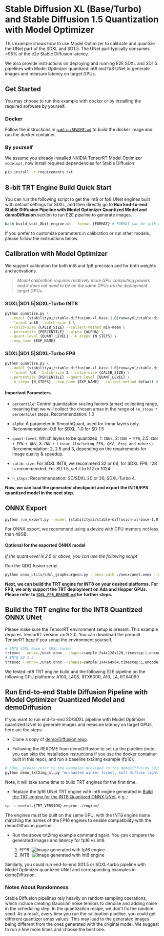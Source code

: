# Stable Diffusion XL (Base/Turbo) and Stable Diffusion 1.5 Quantization with Model Optimizer

This example shows how to use Model Optimizer to calibrate and quantize the UNet part of the SDXL and SD1.5. The UNet part typically consumes >95% of the e2e Stable Diffusion latency.

We also provide instructions on deploying and running E2E SDXL and SD1.5 pipelines with Model Optimizer quantized int8 and fp8 UNet to generate images and measure latency on target GPUs.

## Get Started

You may choose to run this example with docker or by installing the required software by yourself.

### Docker

Follow the instructions in [`public/README.md`](../README.md) to build the docker image and run the docker container.

### By yourself

We assume you already installed NVIDIA TensorRT Model Optimizer `modelopt`, now install required dependencies for Stable Diffusion:

```sh
pip install -r requirements.txt
```

## 8-bit TRT Engine Build Quick Start

You can run the following script to get the int8 or fp8 UNet engines built with default settings for SDXL, and then directly go to **Run End-to-end Stable Diffusion Pipeline with Model Optimizer Quantized Model and demoDiffusion** section to run E2E pipeline to generate images.

```sh
bash build_sdxl_8bit_engine.sh --format {FORMAT} # FORMAT can be int8 or fp8
```

If you prefer to customize parameters in calibration or run other models, please follow the instructions below.

## Calibration with Model Optimizer

We support calibration for both int8 and fp8 precision and for both weights and activations.

> *Model calibration requires relatively more GPU computing powers and it does not need to be on the same GPUs as
> the deployment target GPUs.*

### SDXL|SD1.5|SDXL-Turbo INT8

```sh
python quantize.py \
  --model {stabilityai/stable-diffusion-xl-base-1.0|runwayml/stable-diffusion-v1-5|stabilityai/sdxl-turbo} \
  --format int8 --batch-size 2 \
  --calib-size {CALIB_SIZE} --collect-method min-mean \
  --percentile {PERCENTILE} --alpha {ALPHA} \
  --quant-level {QUANT_LEVEL} --n_steps {N_STEPS} \
  --exp_name {EXP_NAME}
```

### SDXL|SD1.5|SDXL-Turbo FP8

```sh
python quantize.py \
  --model {stabilityai/stable-diffusion-xl-base-1.0|runwayml/stable-diffusion-v1-5|stabilityai/sdxl-turbo} \
  --format fp8 --batch-size 2 --calib-size {CALIB_SIZE} \
  --percentile {PERCENTILE} --quant-level {QUANT_LEVEL} \
  --n_steps {N_STEPS} --exp_name {EXP_NAME} --collect-method default # `--alpha` is not needed in FP8 quantization
```

#### Important Parameters

- `percentile`: Control quantization scaling factors (amax) collecting range, meaning that we will collect the chosen amax in the range of `(n_steps * percentile)` steps. Recommendation: 1.0

- `alpha`: A parameter in SmoothQuant, used for linear layers only. Recommendation: 0.8 for SDXL, 1.0 for SD 1.5

- `quant-level`: Which layers to be quantized, 1: `CNNs`, 2: `CNN + FFN`, 2.5: `CNN + FFN + QKV`, 3: `CNN + Linear (Including FFN, QKV, Proj and others)`. Recommendation: 2, 2.5 and 3, depending on the requirements for image quality & speedup.

- `calib-size`: For SDXL INT8, we recommend 32 or 64, for SDXL FP8, 128 is recommended. For SD 1.5, set it to 512 or 1024.

- `n_steps`: Recommendation: SD/SDXL 20 or 30, SDXL-Turbo 4.

**Now, we can load the generated checkpoint and export the INT8/FP8 quantized model in the next step.**

## ONNX Export

```sh
python run_export.py --model {stabilityai/stable-diffusion-xl-base-1.0|runwayml/stable-diffusion-v1-5|stabilityai/sdxl-turbo} --quantized-ckpt {YOUR_QUANTIZED_CKPT} --format {FORMAT} --quant-level {1.0|2.0|2.5|3.0} --onnx-dir {ONNX_PATH}
```

For ONNX export, we recommend using a device with CPU memory not less than 48GB.

#### Optional for the exported ONNX model

*If the quant-level is 2.5 or above, you can use the following script*

Run the QDQ fusion script

```sh
python onnx_utils/sdxl_graphsurgeon.py --onnx-path ./onnx/unet.onnx --output-onnx onnx_int8_fused/unet.onnx
```

**Next, we can build the TRT engine for INT8 on your desired platforms.**
**For FP8, we only support the TRT deployment on Ada and Hopper GPUs. Please refer to [`SDXL_FP8_README.md`](SDXL_FP8_README.md) for further steps.**

## Build the TRT engine for the INT8 Quantized ONNX UNet

Please make sure the TensorRT environment setup is present. This example requires TensorRT version >= 9.2.0. You can download the prebuilt TensorRT [here](https://developer.nvidia.com/downloads/compute/machine-learning/tensorrt/9.3.0/tensorrt-9.3.0.1.linux.x86_64-gnu.cuda-12.2.tar.gz) if you setup the environment yourself.

```sh
# INT8 SDXL Base or SDXL-turbo
trtexec --onnx=./unet.onnx --shapes=sample:2x4x128x128,timestep:1,encoder_hidden_states:2x77x2048,text_embeds:2x1280,time_ids:2x6 --fp16 --int8 --builderOptimizationLevel=4 --saveEngine=unetxl.trt9.3.0.post12.dev1.engine
# INT8 SD 1.5
trtexec --onnx=./unet.onnx --shapes=sample:2x4x64x64,timestep:1,encoder_hidden_states:2x77x768 --fp16 --int8 --builderOptimizationLevel=4 --saveEngine=unet.trt9.3.0.post12.dev1.engine
```

We tested int8 TRT engine build and the following E2E pipeline on the following GPU platforms: A100, L40S, RTX6000, A10, L4, RTX4090

## Run End-to-end Stable Diffusion Pipeline with Model Optimizer Quantized Model and demoDiffusion

If you want to run end-to-end SD/SDXL pipeline with Model Optimizer quantized UNet to generate images and measure latency on target GPUs, here are the steps:

- Clone a copy of [demo/Diffusion repo](https://github.com/NVIDIA/TensorRT/tree/release/9.3/demo/Diffusion).

- Following the README from demoDiffusion to set up the pipeline (note: you can skip the installation instructions if you use the docker container built in this repo), and run a baseline txt2img example (fp16):

```sh
# SDXL, please refer to the examples provided in the demoDiffusion SD/SDXL pipeline.
python demo_txt2img_xl.py "enchanted winter forest, soft diffuse light on a snow-filled day, serene nature scene, the forest is illuminated by the snow" --negative-prompt "normal quality, low quality, worst quality, low res, blurry, nsfw, nude" --version xl-1.0 --scheduler Euler --denoising-steps 30 --seed 2946901
```

Note, it will take some time to build TRT engines for the first time.

- Replace the fp16 UNet TRT engine with int8 engine generated in [Build the TRT engine for the INT8 Quantized ONNX UNet](#build-the-trt-engine-for-the-int8-quantized-onnx-unet), e.g.,:

```sh
cp -r unetxl.{TRT_VERSION}.engine ./engine/
```

The engines must be built on the same GPU, with the INT8 engine name matching the names of the FP16 engines to enable compatibility with the demoDiffusion pipeline.

- Run the above txt2img example command again. You can compare the generated images and latency for fp16 vs int8.

  1. FP16: ![Image generated with fp16 engine](./assets/xl_base-fp16.png)
  1. INT8: ![Image generated with int8 engine](./assets/xl_base-int8.png)

Similarly, you could run end-to-end SD1.5 or SDXL-turbo pipeline with Model Optimizer quantized UNet and corresponding examples in demoDiffusion.

### Notes About Randomness

Stable Diffusion pipelines rely heavily on random sampling operations, which include creating Gaussian noise tensors to denoise and adding noise in the scheduling step. In the quantization recipe, we don't fix the random seed. As a result, every time you run the calibration pipeline, you could get different quantizer amax values. This may lead to the generated images being different from the ones generated with the original model. We suggest to run a few more times and choose the best one.
